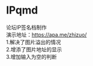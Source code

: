 # IPqmd
论坛IP签名档制作<br />
演示地址：https://apa.me/zhizuo/<br />
1.解决了图片溢出的情况<br />
2.增添了图片地址的显示<br />
3.增加输入为空的判断<br />
